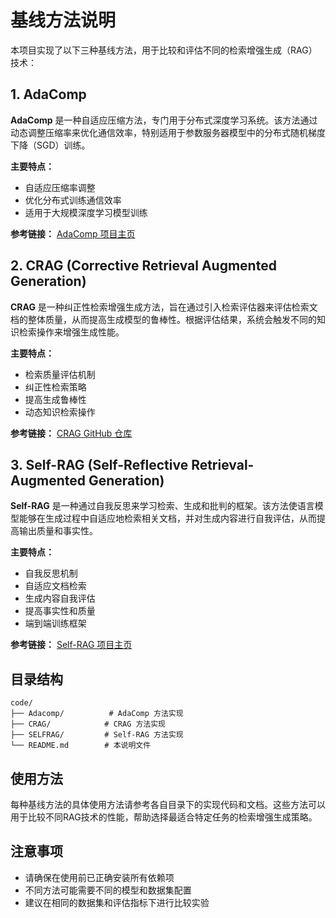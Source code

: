 # 基线方法说明

本项目实现了以下三种基线方法，用于比较和评估不同的检索增强生成（RAG）技术：

## 1. AdaComp

**AdaComp** 是一种自适应压缩方法，专门用于分布式深度学习系统。该方法通过动态调整压缩率来优化通信效率，特别适用于参数服务器模型中的分布式随机梯度下降（SGD）训练。

**主要特点：**
- 自适应压缩率调整
- 优化分布式训练通信效率
- 适用于大规模深度学习模型训练

**参考链接：** [AdaComp 项目主页](https://anonymous.4open.science/r/AdaComp-8C0C/README.md)

## 2. CRAG (Corrective Retrieval Augmented Generation)

**CRAG** 是一种纠正性检索增强生成方法，旨在通过引入检索评估器来评估检索文档的整体质量，从而提高生成模型的鲁棒性。根据评估结果，系统会触发不同的知识检索操作来增强生成性能。

**主要特点：**
- 检索质量评估机制
- 纠正性检索策略
- 提高生成鲁棒性
- 动态知识检索操作

**参考链接：** [CRAG GitHub 仓库](https://github.com/HuskyInSalt/CRAG)

## 3. Self-RAG (Self-Reflective Retrieval-Augmented Generation)

**Self-RAG** 是一种通过自我反思来学习检索、生成和批判的框架。该方法使语言模型能够在生成过程中自适应地检索相关文档，并对生成内容进行自我评估，从而提高输出质量和事实性。

**主要特点：**
- 自我反思机制
- 自适应文档检索
- 生成内容自我评估
- 提高事实性和质量
- 端到端训练框架

**参考链接：** [Self-RAG 项目主页](https://selfrag.github.io/)

## 目录结构

```
code/
├── Adacomp/          # AdaComp 方法实现
├── CRAG/            # CRAG 方法实现
├── SELFRAG/         # Self-RAG 方法实现
└── README.md        # 本说明文件
```

## 使用方法

每种基线方法的具体使用方法请参考各自目录下的实现代码和文档。这些方法可以用于比较不同RAG技术的性能，帮助选择最适合特定任务的检索增强生成策略。

## 注意事项

- 请确保在使用前已正确安装所有依赖项
- 不同方法可能需要不同的模型和数据集配置
- 建议在相同的数据集和评估指标下进行比较实验
